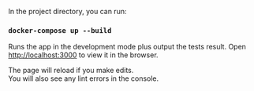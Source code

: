 In the project directory, you can run:

### `docker-compose up --build`

Runs the app in the development mode plus output the tests result.
Open [http://localhost:3000](http://localhost:3000) to view it in the browser.

The page will reload if you make edits.\
You will also see any lint errors in the console.

